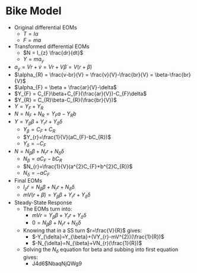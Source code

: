 # Bike Model
- Original differential EOMs
	- $T = I\alpha$
	- $F = ma$
- Transformed differential EOMs
	- $N = I_{z} \frac{dr}{dt}$
	- $Y = ma_y$
- $a_{y} = Vr + \dot{v} = Vr + V\dot{\beta} = V(r+\dot{\beta})$
- $\alpha_{R} = \frac{v-br}{V} = \frac{v}{V}-\frac{br}{V} = \beta-\frac{br}{V}$
- $\alpha_{F} = \beta + \frac{ar}{V}-\delta$
- $Y_{F} = C_{F}\beta+C_{F}(\frac{ar}{V})-C_{F}\delta$
- $Y_{R} = C_{R}\beta-C_{R}(\frac{br}{V})$
- $Y = Y_{F}+Y_{R}$
- $N = N_{F}+N_{R} = Y_{F}a-Y_{R}b$
- $Y = Y_{\beta}\beta+Y_{r}r+Y_{\delta}\delta$
	- $Y_{\beta} = C_{F}+C_{R}$
	- $Y_{r}=\frac{1}{V}(aC_{F}-bC_{R})$
	- $Y_{\delta}=-C_F$
- $N=N_{\beta}\beta+N_{r}r+N_{\delta}\delta$
	- $N_{\beta}=aC_{F}-bC_{R}$
	- $N_{r}=\frac{1}{V}(a^{2}C_{F}+b^{2}C_{R})$
	- $N_{\delta}=-aC_{F}$
- Final EOMs
	- $I_{z}\dot{r}=N_{\beta}\beta+N_{r}r+N_{\delta}\delta$
	- $mV(r+\dot{\beta})=Y_{\beta}\beta+Y_{r}r+Y_{\delta}\delta$
- Steady-State Response
	- The EOMs turn into:
		- $mVr=Y_{\beta}\beta+Y_{r}r+Y_{\delta}\delta$
		- $0=N_{\beta}\beta+N_{r}r+N_{\delta}\delta$
	- Knowing that in a SS turn $r=\frac{V}{R}$ gives:
		- $-Y_{\delta}=Y_{\beta}+(VY_{r}-mV^{2})(\frac{1}{R})$
		- $-N_{\delta}=N_{\beta}+VN_{r}(\frac{1}{R})$
	- Solving the $N_\delta$ equation for beta and subbing into first equation gives:
		- J4d6$NbaqNjQWg9